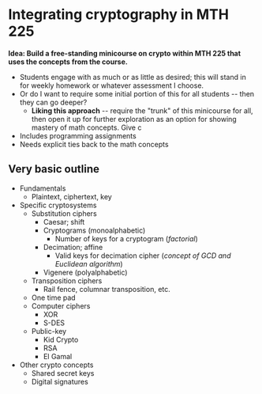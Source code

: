 # Integrating cryptography in MTH 225

**Idea: Build a free-standing minicourse on crypto within MTH 225 that uses the concepts from the course.** 

- Students engage with as much or as little as desired; this will stand in for weekly homework or whatever assessment I choose. 
- Or do I want to require some initial portion of this for all students -- then they can go deeper? 
	- **Liking this approach** -- require the "trunk" of this minicourse for all, then open it up for further exploration as an option for showing mastery of math concepts. Give c
- Includes programming assignments
- Needs explicit ties back to the math concepts 



## Very basic outline

- Fundamentals
	- Plaintext, ciphertext, key
- Specific cryptosystems
	- Substitution ciphers
		- Caesar; shift
		- Cryptograms (monoalphabetic) 
			- Number of keys for a cryptogram (*factorial*) 
		- Decimation; affine 
			- Valid keys for decimation cipher (*concept of GCD and Euclidean algorithm*) 
		- Vigenere (polyalphabetic) 
	- Transposition ciphers
		- Rail fence, columnar transposition, etc. 
	- One time pad 
	- Computer ciphers
		- XOR 
		- S-DES 
	- Public-key 
		- Kid Crypto
		- RSA 
		- El Gamal
- Other crypto concepts
	- Shared secret keys 
	- Digital signatures 
<!--stackedit_data:
eyJoaXN0b3J5IjpbLTEzMjQ0NTY5ODZdfQ==
-->